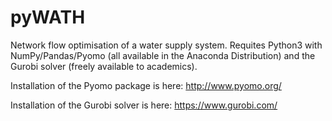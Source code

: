 # pyWATH
Network flow optimisation of a water supply system. Requites Python3 with NumPy/Pandas/Pyomo (all available in the Anaconda Distribution) and the Gurobi solver (freely available to academics).

Installation of the Pyomo package is here: http://www.pyomo.org/ 

Installation of the Gurobi solver is here: https://www.gurobi.com/
